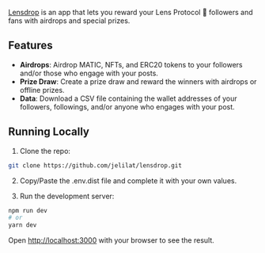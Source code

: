 [Lensdrop](https://www.lensdrop.xyz/) is an app that lets you reward your Lens Protocol 🌿 followers and fans with airdrops and special prizes.

## Features

- **Airdrops**: Airdrop MATIC, NFTs, and ERC20 tokens to your followers and/or those who engage with your posts.
- **Prize Draw**: Create a prize draw and reward the winners with airdrops or offline prizes.
- **Data**: Download a CSV file containing the wallet addresses of your followers, followings, and/or anyone who engages with your post.

## Running Locally

1. Clone the repo:
```bash
git clone https://github.com/jelilat/lensdrop.git
```

2. Copy/Paste the .env.dist file and complete it with your own values.

3. Run the development server:

```bash
npm run dev
# or
yarn dev
```

Open [http://localhost:3000](http://localhost:3000) with your browser to see the result.
